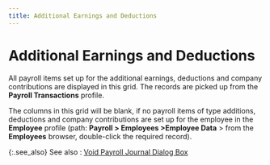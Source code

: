 ```yaml
---
title: Additional Earnings and Deductions
---
```


# Additional Earnings and Deductions


All payroll items set up for the additional earnings, deductions and  company contributions are displayed in this grid. The records are picked  up from the **Payroll Transactions**  profile.


The columns in this grid will be blank, if no payroll items of type  additions, deductions and company contributions are set up for the employee  in the **Employee** profile (path:  **Payroll &gt; Employees &gt;Employee Data**  > from the **Employees** browser,  double-click the required record).


{:.see_also}
See also
: [Void  Payroll Journal Dialog Box]({{site.prl_baseurl}}/payroll-process/creating-journal/voiding-journal/void-dlg/void_payroll_journal_dialog_box_ptp.html)
